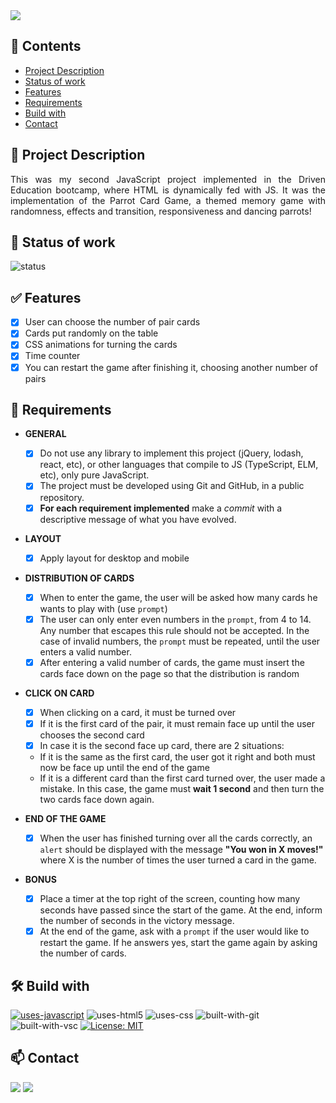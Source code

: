 <img src="https://user-images.githubusercontent.com/97575616/192581152-7e1612a7-c1b4-4896-844e-8291b2a66c84.png">

## 📑 Contents

-   [Project Description](#-project-description)
-   [Status of work](#-status-of-work)
-   [Features](#✅-features)
-   [Requirements](#📍-requirements)
-   [Build with](#%EF%B8%8F-build-with)
-   [Contact](#-contact)

## 📌 Project Description

<p align="justify">This was my second JavaScript project implemented in the Driven Education bootcamp, where HTML is dynamically fed with JS. It was the implementation of the Parrot Card Game, a themed memory game with randomness, effects and transition, responsiveness and dancing parrots!</p>

## 🚧 Status of work

![status](https://img.shields.io/badge/Status-Finished-00920F?style=plastic)<br>

<!-- ![status](https://img.shields.io/badge/Status-Progress-FFE70C?style=plastic) -->

## ✅ Features

-   [x] User can choose the number of pair cards
-   [x] Cards put randomly on the table
-   [x] CSS animations for turning the cards
-   [x] Time counter
-   [x] You can restart the game after finishing it, choosing another number of pairs

## 📍 Requirements

-   **GENERAL**

    -   [x] Do not use any library to implement this project (jQuery, lodash, react, etc), or other languages that compile to JS (TypeScript, ELM, etc), only pure JavaScript.
    -   [x] The project must be developed using Git and GitHub, in a public repository.
    -   [x] **For each requirement implemented** make a _commit_ with a descriptive message of what you have evolved.

-   **LAYOUT**

    -   [x] Apply layout for desktop and mobile

-   **DISTRIBUTION OF CARDS**

    -   [x] When to enter the game, the user will be asked how many cards he wants to play with (use `prompt`)
    -   [x] The user can only enter even numbers in the `prompt`, from 4 to 14. Any number that escapes this rule should not be accepted. In the case of invalid numbers, the `prompt` must be repeated, until the user enters a valid number.
    -   [x] After entering a valid number of cards, the game must insert the cards face down on the page so that the distribution is random

*   **CLICK ON CARD**

    -   [x] When clicking on a card, it must be turned over
    -   [x] If it is the first card of the pair, it must remain face up until the user chooses the second card
    -   [x] In case it is the second face up card, there are 2 situations:
    -   If it is the same as the first card, the user got it right and both must now be face up until the end of the game
    -   If it is a different card than the first card turned over, the user made a mistake. In this case, the game must **wait 1 second** and then turn the two cards face down again.

*   **END OF THE GAME**

    -   [x] When the user has finished turning over all the cards correctly, an `alert` should be displayed with the message **"You won in X moves!"** where X is the number of times the user turned a card in the game.

*   **BONUS**

    -   [x] Place a timer at the top right of the screen, counting how many seconds have passed since the start of the game. At the end, inform the number of seconds in the victory message.
    -   [x] At the end of the game, ask with a `prompt` if the user would like to restart the game. If he answers yes, start the game again by asking the number of cards.

## 🛠️ Build with

[![uses-javascript](https://img.shields.io/badge/JavaScript-F7DF1E?style=plastic&logo=javascript&logoColor=black)](https://www.javascript.com)
![uses-html5](https://img.shields.io/badge/HTML5-E34F26?style=plastic&logo=html5&logoColor=white)
![uses-css](https://img.shields.io/badge/CSS3-1572B6?style=plastic&logo=css3&logoColor=white)
![built-with-git](https://img.shields.io/badge/Git-E34F26?style=plastic&logo=git&logoColor=white)
![built-with-vsc](https://img.shields.io/badge/Visual%20Studio%20Code-blue?style=plastic&logo=visualstudiocode)
[![License: MIT](https://img.shields.io/badge/License-MIT-blue?style=plastic)](https://opensource.org/licenses/MIT)

## 📫 Contact

<div>
  <a href = "mailto:thalestargino@gmail.com"><img src="https://img.shields.io/badge/Gmail-D14836?style=plastic&logo=gmail&logoColor=white" target="_blank"></a>
  <a href="https://www.linkedin.com/in/thalesgomest/" target="_blank"><img src="https://img.shields.io/badge/-LinkedIn-%230077B5?style=plastic&logo=linkedin&logoColor=white" target="_blank"></a>

##
